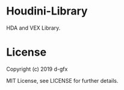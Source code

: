 # Houdini-Library
HDA and VEX Library.

# License
Copyright (c) 2019 d-gfx

MIT License, see LICENSE for further details.
